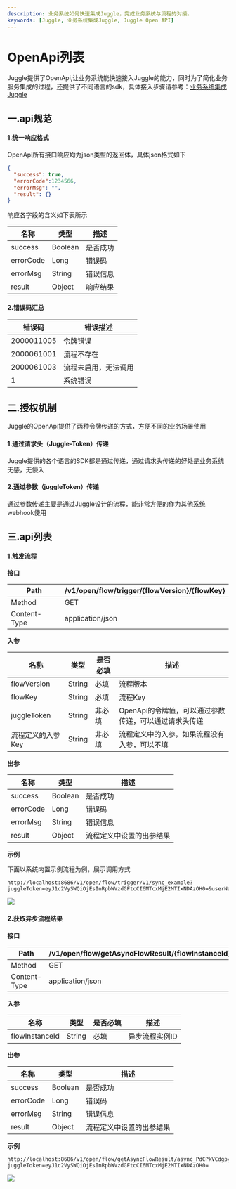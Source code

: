 ```yaml
---
description: 业务系统如何快速集成Juggle，完成业务系统与流程的对接。
keywords: [Juggle, 业务系统集成Juggle, Juggle Open API]
---
```


# OpenApi列表
Juggle提供了OpenApi,让业务系统能快速接入Juggle的能力，同时为了简化业务服务集成的过程，还提供了不同语言的sdk，具体接入步骤请参考：[业务系统集成Juggle](https://www.juggle.plus/docs/guide/integration/)

## 一.api规范

#### 1.统一响应格式

OpenApi所有接口响应均为json类型的返回体，具体json格式如下

```json
{
  "success": true,
  "errorCode":1234566,
  "errorMsg": "",
  "result": {}
}
```

响应各字段的含义如下表所示

| 名称      | 类型    | 描述     |
| --------- | ------- | -------- |
| success   | Boolean | 是否成功 |
| errorCode | Long    | 错误码   |
| errorMsg  | String  | 错误信息 |
| result    | Object  | 响应结果 |

#### 2.错误码汇总

| 错误码     | 错误描述             |
| ---------- | -------------------- |
| 2000011005 | 令牌错误             |
| 2000061001 | 流程不存在           |
| 2000061003 | 流程未启用，无法调用 |
| 1          | 系统错误             |

## 二.授权机制

Juggle的OpenApi提供了两种令牌传递的方式，方便不同的业务场景使用

#### 1.通过请求头（Juggle-Token）传递

Juggle提供的各个语言的SDK都是通过传递，通过请求头传递的好处是业务系统无感，无侵入

#### 2.通过参数（juggleToken）传递

通过参数传递主要是通过Juggle设计的流程，能非常方便的作为其他系统webhook使用



## 三.api列表

#### 1.触发流程

**接口**

| Path         | /v1/open/flow/trigger/{flowVersion}/{flowKey} |
| ------------ | --------------------------------------------- |
| Method       | GET                                           |
| Content-Type | application/json                              |

**入参**

| 名称              | 类型   | 是否必填 | 描述                                                  |
| ----------------- | ------ | -------- | ----------------------------------------------------- |
| flowVersion       | String | 必填     | 流程版本                                              |
| flowKey           | String | 必填     | 流程Key                                               |
| juggleToken       | String | 非必填   | OpenApi的令牌值，可以通过参数传递，可以通过请求头传递 |
| 流程定义的入参Key | String | 非必填   | 流程定义中的入参，如果流程没有入参，可以不填          |

**出参**

| 名称      | 类型    | 描述                     |
| --------- | ------- | ------------------------ |
| success   | Boolean | 是否成功                 |
| errorCode | Long    | 错误码                   |
| errorMsg  | String  | 错误信息                 |
| result    | Object  | 流程定义中设置的出参结果 |

**示例**

下面以系统内置示例流程为例，展示调用方式

```
http://localhost:8686/v1/open/flow/trigger/v1/sync_example?juggleToken=eyJ1c2VySWQiOjEsInRpbWVzdGFtcCI6MTcxMjE2MTIxNDAzOH0=&userName=juggle&password=123456&deposit=1000.00
```

![](/juggle/images/guide/integration/openapi_trigger_flow.png)


#### 2.获取异步流程结果

**接口**

| Path         | /v1/open/flow/getAsyncFlowResult/{flowInstanceId} |
| ------------ | ------------------------------------------------- |
| Method       | GET                                               |
| Content-Type | application/json                                  |

**入参**

| 名称           | 类型   | 是否必填 | 描述           |
| -------------- | ------ | -------- | -------------- |
| flowInstanceId | String | 必填     | 异步流程实例ID |

**出参**

| 名称      | 类型    | 描述                     |
| --------- | ------- | ------------------------ |
| success   | Boolean | 是否成功                 |
| errorCode | Long    | 错误码                   |
| errorMsg  | String  | 错误信息                 |
| result    | Object  | 流程定义中设置的出参结果 |

**示例**

```
http://localhost:8686/v1/open/flow/getAsyncFlowResult/async_PdCPkVCdgpyAB2e0?juggleToken=eyJ1c2VySWQiOjEsInRpbWVzdGFtcCI6MTcxMjE2MTIxNDAzOH0=
```


![](/juggle/images/guide/integration/openapi_get_flow_result.png)